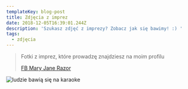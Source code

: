 ```yaml
---
templateKey: blog-post
title: Zdjęcia z imprez
date: 2018-12-05T16:39:01.244Z
description: 'Szukasz zdjęć z imprezy? Zobacz jak się bawimy! :) '
tags:
  - zdjęcia
---
```

> Fotki z imprez, które prowadzę znajdziesz na moim profilu 
>
> [FB Mary Jane Razor](https://www.facebook.com/MaryJaneRazorKaraoke/)
>
>

![ludzie bawią się na karaoke](/img/karaoke-1080x658.jpg)
